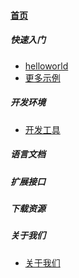 
#### [首页](?file=home-首页)

##### 快速入门
- [helloworld](?file=001-快速入门/001-helloworld "helloworld")
- [更多示例](?file=001-快速入门/002-更多示例 "更多示例")

##### 开发环境
- [开发工具](?file=002-开发环境/001-开发工具 "开发工具")

##### 语言文档

##### 扩展接口

##### 下载资源

##### 关于我们
- [关于我们](?file=006-关于我们/006-关于我们 "关于我们")

